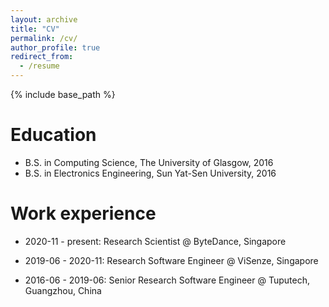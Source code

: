 ```yaml
---
layout: archive
title: "CV"
permalink: /cv/
author_profile: true
redirect_from:
  - /resume
---
```


{% include base_path %}

Education
======
* B.S. in Computing Science, The University of Glasgow, 2016
* B.S. in Electronics Engineering, Sun Yat-Sen University, 2016

Work experience
======
* 2020-11 - present: Research Scientist @ ByteDance, Singapore

* 2019-06 - 2020-11: Research Software Engineer @ ViSenze, Singapore 

* 2016-06 - 2019-06: Senior Research Software Engineer @ Tuputech, Guangzhou, China 
